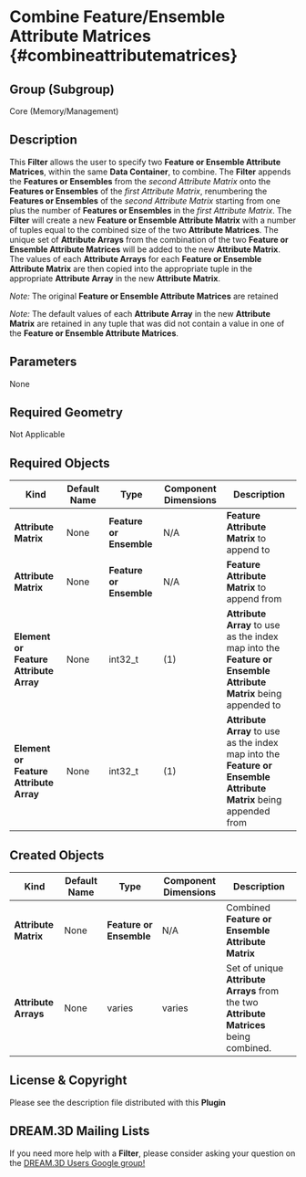 Combine Feature/Ensemble Attribute Matrices {#combineattributematrices}
=============

## Group (Subgroup) ##
Core (Memory/Management)

## Description ##
This **Filter** allows the user to specify two **Feature or Ensemble Attribute Matrices**, within the same **Data Container**, to combine.  The **Filter** appends the **Features or Ensembles** from the *second Attribute Matrix* onto the **Features or Ensembles** of the *first Attribute Matrix*, renumbering the **Features or Ensembles** of the *second Attribute Matrix* starting from one plus the number of **Features or Ensembles** in the *first Attribute Matrix*.  The **Filter** will create a new **Feature or Ensemble Attribute Matrix** with a number of tuples equal to the combined size of the two **Attribute Matrices**.  The unique set of **Attribute Arrays** from the combination of the two **Feature or Ensemble Attribute Matrices** will be added to the new **Attribute Matrix**.  The values of each **Attribute Arrays** for each **Feature or Ensemble Attribute Matrix** are then copied into the appropriate tuple in the appropriate **Attribute Array** in the new **Attribute Matrix**.


*Note:* The original **Feature or Ensemble Attribute Matrices** are retained

*Note:* The default values of each **Attribute Array** in the new **Attribute Matrix** are retained in any tuple that was did not contain a value in one of the **Feature or Ensemble Attribute Matrices**. 

## Parameters ##
None

## Required Geometry ##
Not Applicable

## Required Objects ##

| Kind | Default Name | Type | Component Dimensions | Description |
|------|--------------|------|----------------------|-------------|
| **Attribute Matrix**  | None | **Feature or Ensemble** | N/A | **Feature Attribute Matrix** to append to |
| **Attribute Matrix**  | None | **Feature or Ensemble** | N/A | **Feature Attribute Matrix** to append from |
| **Element or Feature Attribute Array**  | None | int32_t | (1) | **Attribute Array** to use as the index map into the **Feature or Ensemble Attribute Matrix** being appended to |
| **Element or Feature Attribute Array**  | None | int32_t | (1) | **Attribute Array** to use as the index map into the **Feature or Ensemble Attribute Matrix** being appended from |

## Created Objects ##

| Kind | Default Name | Type | Component Dimensions | Description |
|------|--------------|------|----------------------|-------------|
| **Attribute Matrix**  | None | **Feature or Ensemble** | N/A | Combined **Feature or Ensemble Attribute Matrix** |
| **Attribute Arrays**  | None | varies | varies | Set of unique **Attribute Arrays** from the two **Attribute Matrices** being combined. |

## License & Copyright ##

Please see the description file distributed with this **Plugin**

## DREAM.3D Mailing Lists ##

If you need more help with a **Filter**, please consider asking your question on the [DREAM.3D Users Google group!](https://groups.google.com/forum/?hl=en#!forum/dream3d-users)


